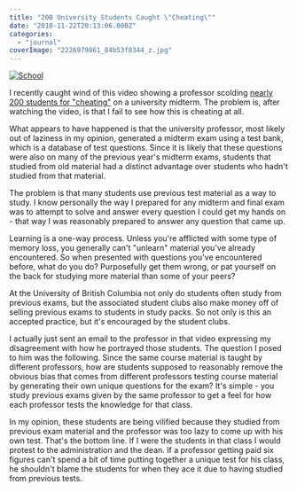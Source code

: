 ```yaml
---
title: "200 University Students Caught \"Cheating\""
date: "2010-11-22T20:13:06.000Z"
categories: 
  - "journal"
coverImage: "2226979861_84b53f8344_z.jpg"
---
```


[![](images/2226979861_84b53f8344_z-300x200.jpg "School")](http://www.migratorynerd.com/wordpress/wp-content/uploads/2010/11/2226979861_84b53f8344_z.jpg)

I recently caught wind of this video showing a professor scolding [nearly 200 students for "cheating"](http://abcnews.go.com/Business/widespread-cheating-scandal-prompts-florida-professor-issues-ultimatum/story?id=11737137) on a university midterm. The problem is, after watching the video, is that I fail to see how this is cheating at all.

What appears to have happened is that the university professor, most likely out of laziness in my opinion, generated a midterm exam using a test bank, which is a database of test questions. Since it is likely that these questions were also on many of the previous year's midterm exams, students that studied from old material had a distinct advantage over students who hadn't studied from that material.

The problem is that many students use previous test material as a way to study. I know personally the way I prepared for any midterm and final exam was to attempt to solve and answer every question I could get my hands on - that way I was reasonably prepared to answer any question that came up.

Learning is a one-way process. Unless you're afflicted with some type of memory loss, you generally can't "unlearn" material you've already encountered. So when presented with questions you've encountered before, what do you do? Purposefully get them wrong, or pat yourself on the back for studying more material than some of your peers?

At the University of British Columbia not only do students often study from previous exams, but the associated student clubs also make money off of selling previous exams to students in study packs. So not only is this an accepted practice, but it's encouraged by the student clubs.

I actually just sent an email to the professor in that video expressing my disagreement with how he portrayed those students. The question I posed to him was the following. Since the same course material is taught by different professors, how are students supposed to reasonably remove the obvious bias that comes from different professors testing course material by generating their own unique questions for the exam? It's simple - you study previous exams given by the same professor to get a feel for how each professor tests the knowledge for that class.

In my opinion, these students are being vilified because they studied from previous exam material and the professor was too lazy to come up with his own test. That's the bottom line. If I were the students in that class I would protest to the administration and the dean. If a professor getting paid six figures can't spend a bit of time putting together a unique test for his class, he shouldn't blame the students for when they ace it due to having studied from previous tests.

